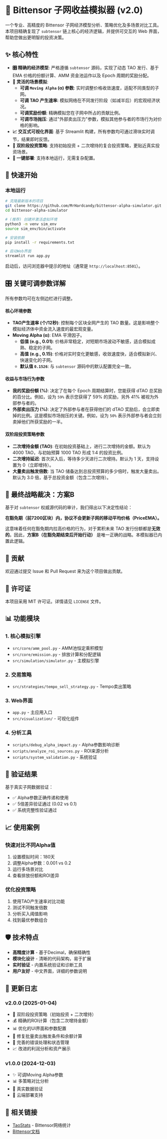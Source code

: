 # 🧠 Bittensor 子网收益模拟器 (v2.0)

一个专业、高精度的 Bittensor 子网经济模型分析、策略优化及多场景对比工具。本项目精确复现了 `subtensor` 链上核心的经济逻辑，并提供可交互的 Web 界面，帮助您做出更明智的投资决策。

## ✨ 核心特性

*   **🎛️ 精确的经济模型**: 严格遵循 `subtensor` 源码，实现了动态 TAO 发行、基于 EMA 价格的份额计算、AMM 资金池运作以及 Epoch 周期的奖励分配。
*   **🔬 灵活的场景模拟**:
    *   **可调 `Moving Alpha` (α) 参数**: 实时调整价格收敛速度，适配不同类型的子网。
    *   **可调 TAO 产生速率**: 模拟网络在不同发行阶段（如减半后）的宏观经济状况。
    *   **可调奖励份额**: 精确模拟您在子网中所占的贡献比例。
    *   **可调市场抛压**: 通过"外部卖出压力"参数，模拟其他参与者的市场行为对价格的影响。
*   **📈 交互式可视化界面**: 基于 Streamlit 构建，所有参数均可通过滑块实时调节，结果即时反馈。
*   **🔄 双阶段投资策略**: 支持初始投资 + 二次增持的复合投资策略，更贴近真实投资场景。
*   **🚀 一键部署**: 支持本地运行，无需复杂配置。

## 🚀 快速开始

### 本地运行

```bash
# 克隆最新版本的项目
git clone https://github.com/MrHardcandy/bittensor-alpha-simulator.git
cd bittensor-alpha-simulator

# (推荐) 创建并激活虚拟环境
python3 -m venv sim_env
source sim_env/bin/activate

# 安装依赖
pip install -r requirements.txt

# 启动Web界面
streamlit run app.py
```

启动后，访问浏览器中提示的地址（通常是 `http://localhost:8501`）。

## 🎛️ 关键可调参数详解

所有参数均可在左侧边栏进行调整。

#### 核心环境参数

*   **TAO产生速率 (个/12秒)**: 控制每个区块全网产生的 TAO 数量。这是影响整个模拟经济体中资金流入速度的最宏观变量。
*   **Moving Alpha (α)**: EMA 平滑因子。
    *   **低值 (e.g., 0.01)**: 价格非常稳定，对短期市场波动不敏感，适合模拟成熟、稳定的子网。
    *   **高值 (e.g., 0.15)**: 价格对实时变化更敏感，收敛速度快，适合模拟新兴、快速变化的子网。
    *   **默认值 `0.1526`**: 与 `subtensor` 源码中的默认配置完全一致。

#### 收益与市场行为参数

*   **我的奖励份额 (%)**: 决定了在每个 Epoch 周期结算时，您能获得 dTAO 总奖励的百分比。例如，设为 `59%` 表示您获得了 59% 的奖励，另外 41% 被视为外部参与者的。
*   **外部卖出压力 (%)**: 决定了外部参与者在获得他们的 dTAO 奖励后，会立即卖掉的比例。这是模拟市场抛压的关键。例如，设为 `50%` 表示外部参与者会立刻卖掉他们所获奖励的一半。

#### 双阶段投资策略参数

*   **二次增持金额 (TAO)**: 在初始投资基础上，进行二次增持的金额。默认为 4000 TAO，与初始预算 1000 TAO 形成 1:4 的投资比例。
*   **二次增持延迟**: 首次买入后，等待多少天进行二次增持。默认为 1 天，支持设置为 0（立即增持）。
*   **大量卖出触发倍数**: 当 TAO 储备达到总投资预算的多少倍时，触发大量卖出。默认为 3.0 倍，基于总投资金额（包含二次增持）。

## 🎯 最终战略裁决：方案B

基于对 `subtensor` 权威源代码的审计，我们得出以下决定性结论：

**在豁免期（前7200区块）内，协议不会更新子网的移动平均价格（PriceEMA）。**

这意味着任何在豁免期内拉高价格的行为，对于累积未来 TAO 发行份额都是**无效的**。因此，**方案B（在豁免期结束后开始行动）** 是唯一正确的战略。本模拟器已内置此逻辑。

## 🤝 贡献

欢迎通过提交 Issue 和 Pull Request 来为这个项目做出贡献。

## 📄 许可证

本项目采用 MIT 许可证。详情请见 `LICENSE` 文件。

## 📊 功能模块

### 1. 核心模拟引擎
- `src/core/amm_pool.py` - AMM池恒定乘积模型
- `src/core/emission.py` - 排放计算和分配逻辑
- `src/simulation/simulator.py` - 主模拟引擎

### 2. 交易策略
- `src/strategies/tempo_sell_strategy.py` - Tempo卖出策略

### 3. Web界面
- `app.py` - 主应用入口
- `src/visualization/` - 可视化组件

### 4. 分析工具
- `scripts/debug_alpha_impact.py` - Alpha参数影响诊断
- `scripts/analyze_roi_sources.py` - ROI来源分析
- `scripts/system_validation.py` - 系统验证

## 🔬 验证结果

基于真实子网数据验证：
- ✅ Alpha参数正确传递和使用
- ✅ 5倍差异验证通过 (0.02 vs 0.1)
- ✅ 系统完整性验证通过

## 📈 使用案例

### 快速对比不同Alpha值
1. 设置模拟时间：180天
2. 调整Alpha参数：0.001 vs 0.2
3. 运行多场景对比
4. 查看排放份额和ROI差异

### 优化投资策略
1. 使用TAO产生速率对比功能
2. 测试不同触发倍数
3. 分析买入阈值影响
4. 找到最优参数组合

## 🛡️ 技术特点

- **高精度计算** - 基于Decimal，确保精确性
- **模块化设计** - 清晰的代码架构，易于扩展
- **实时验证** - 内置系统验证和诊断工具
- **用户友好** - 中文界面，详细的参数说明

## 📝 更新日志

### v2.0.0 (2025-01-04)
- 🔄 双阶段投资策略（初始投资 + 二次增持）
- 💰 精确的ROI计算（包含二次增持金额）
- 📊 优化的UI界面和参数配置
- 🐛 修复批量卖出触发条件和余额计算
- 🔧 完善的错误处理和状态管理
- 📈 改进的利润分析和资产展示

### v1.0.0 (2024-12-03)
- ✨ 可调Moving Alpha参数
- 📊 多策略对比分析
- 🔬 真实数据验证
- 🚀 云端部署支持

## 🔗 相关链接

- [TaoStats](https://taostats.io/) - Bittensor网络统计
- [Bittensor文档](https://docs.bittensor.com/)
